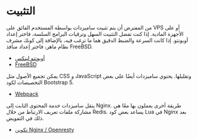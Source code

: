 [description]: # "Overview of installation of the Samizdat application"
[keywords]: # "installation"

# التثبيت

من المفترض أن يتم تثبيت ساميزدات بواسطة المستخدم الفائق على VPS أو على الأجهزة المادية.
إذا كنت تفضل التثبيت السهل وترقيات البرامج السلسة، فاختر إعداد أوبونتو.
إذا كانت السرعة والضبط الدقيق هما ما ترغب فيه، بالإضافة إلى كونك مشرف نظام ماهر، فاختر إعداد منافذ FreeBSD.

* [أوبونتو لينكس](./ubuntu/)
* [FreeBSD](./freebsd/)

يمكن تجميع الأصول مثل CSS و JavaScript وتقليلها. يحتوي ساميزدات أيضًا على بعض التخصيصات لكود Bootstrap 5.

* [Webpack](./webpack/)

ينقل ساميزدات خدمة المحتوى الثابت إلى Nginx. طريقة أخرى يعملون بها معًا هي مشاركة ملفات تعريف الارتباط من خلال Redis.
يساعد بعض كود Lua في Nginx بعد ذلك في التفويض.

* [تكوين Nginx / Openresty](./etc/)